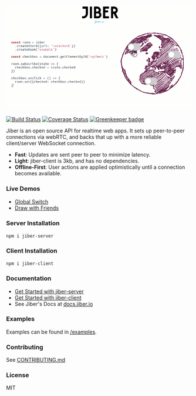 [![Jiber](jiber.gif)](https://jiber.io)

[![Build Status](https://travis-ci.org/jacob-grahn/jiber.svg?branch=master)](https://travis-ci.org/jacob-grahn/jiber)
[![Coverage Status](https://coveralls.io/repos/github/jacob-grahn/jiber/badge.svg?branch=master&cache_bust=yay)](https://coveralls.io/github/jacob-grahn/jiber?branch=master)
[![Greenkeeper badge](https://badges.greenkeeper.io/jacob-grahn/jiber.svg)](https://greenkeeper.io/)

Jiber is an open source API for realtime web apps. It sets up peer-to-peer connections via webRTC, and backs that up with a more reliable client/server WebSocket connection.

- **Fast**: Updates are sent peer to peer to minimize latency.
- **Light**: jiber-client is 3kb, and has no dependencies.
- **Offline-First**: User actions are applied optimistically until a connection becomes available.

### Live Demos
  - [Global Switch](https://codepen.io/jacob-grahn/pen/BmqzpR)
  - [Draw with Friends](https://codepen.io/jacob-grahn/pen/mqGmWb)

### Server Installation
```
npm i jiber-server
```

### Client Installation
```
npm i jiber-client
```

### Documentation
- [Get Started with jiber-server](/packages/jiber-server)
- [Get Started with jiber-client](/packages/jiber-client)
- See Jiber's Docs at [docs.jiber.io](http://docs.jiber.io)

### Examples
Examples can be found in [/examples](/examples).

### Contributing
See [CONTRIBUTING.md](/CONTRIBUTING.md)

### License
MIT
